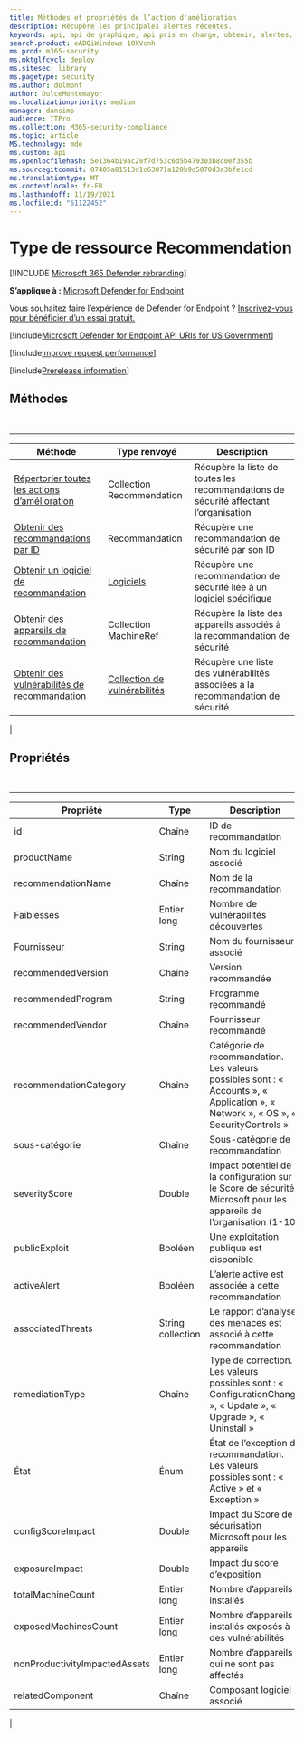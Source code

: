 ```yaml
---
title: Méthodes et propriétés de l’action d'amélioration
description: Récupère les principales alertes récentes.
keywords: api, api de graphique, api pris en charge, obtenir, alertes, récent
search.product: eADQiWindows 10XVcnh
ms.prod: m365-security
ms.mktglfcycl: deploy
ms.sitesec: library
ms.pagetype: security
ms.author: dolmont
author: DulceMontemayor
ms.localizationpriority: medium
manager: dansimp
audience: ITPro
ms.collection: M365-security-compliance
ms.topic: article
MS.technology: mde
ms.custom: api
ms.openlocfilehash: 5e1364b19ac29f7d753c6d5b479303b8c0ef355b
ms.sourcegitcommit: 07405a81513d1c63071a128b9d5070d3a3bfe1cd
ms.translationtype: MT
ms.contentlocale: fr-FR
ms.lasthandoff: 11/19/2021
ms.locfileid: "61122452"
---
```

# <a name="recommendation-resource-type"></a>Type de ressource Recommendation

[!INCLUDE [Microsoft 365 Defender rebranding](../../includes/microsoft-defender.md)]


**S’applique à :** [Microsoft Defender for Endpoint](https://go.microsoft.com/fwlink/?linkid=2154037)

Vous souhaitez faire l’expérience de Defender for Endpoint ? [Inscrivez-vous pour bénéficier d’un essai gratuit.](https://signup.microsoft.com/create-account/signup?products=7f379fee-c4f9-4278-b0a1-e4c8c2fcdf7e&ru=https://aka.ms/MDEp2OpenTrial?ocid=docs-wdatp-exposedapis-abovefoldlink)

[!include[Microsoft Defender for Endpoint API URIs for US Government](../../includes/microsoft-defender-api-usgov.md)]

[!include[Improve request performance](../../includes/improve-request-performance.md)]

[!include[Prerelease information](../../includes/prerelease.md)]

## <a name="methods"></a>Méthodes

<br>

****

|Méthode|Type renvoyé|Description|
|---|---|---|
|[Répertorier toutes les actions d’amélioration](get-all-recommendations.md)|Collection Recommendation|Récupère la liste de toutes les recommandations de sécurité affectant l’organisation|
|[Obtenir des recommandations par ID](get-recommendation-by-id.md)|Recommandation|Récupère une recommandation de sécurité par son ID|
|[Obtenir un logiciel de recommandation](list-recommendation-software.md)|[Logiciels](software.md)|Récupère une recommandation de sécurité liée à un logiciel spécifique|
|[Obtenir des appareils de recommandation](get-recommendation-machines.md)|Collection MachineRef|Récupère la liste des appareils associés à la recommandation de sécurité|
|[Obtenir des vulnérabilités de recommandation](get-recommendation-vulnerabilities.md)|[Collection de vulnérabilités](vulnerability.md)|Récupère une liste des vulnérabilités associées à la recommandation de sécurité|
|

## <a name="properties"></a>Propriétés

<br>

****

|Propriété|Type|Description|
|---|---|---|
|id|Chaîne|ID de recommandation|
|productName|String|Nom du logiciel associé|
|recommendationName|Chaîne|Nom de la recommandation|
|Faiblesses|Entier long|Nombre de vulnérabilités découvertes|
|Fournisseur|String|Nom du fournisseur associé|
|recommendedVersion|Chaîne|Version recommandée|
|recommendedProgram|String|Programme recommandé|
|recommendedVendor|Chaîne|Fournisseur recommandé|
|recommendationCategory|Chaîne|Catégorie de recommandation. Les valeurs possibles sont : « Accounts », « Application », « Network », « OS », « SecurityControls »|
|sous-catégorie|Chaîne|Sous-catégorie de recommandation|
|severityScore|Double|Impact potentiel de la configuration sur le Score de sécurité Microsoft pour les appareils de l’organisation (1-10)|
|publicExploit|Booléen|Une exploitation publique est disponible|
|activeAlert|Booléen|L’alerte active est associée à cette recommandation|
|associatedThreats|String collection|Le rapport d’analyse des menaces est associé à cette recommandation|
|remediationType|Chaîne|Type de correction. Les valeurs possibles sont : « ConfigurationChange », « Update », « Upgrade », « Uninstall »|
|État|Énum|État de l’exception de recommandation. Les valeurs possibles sont : « Active » et « Exception »|
|configScoreImpact|Double|Impact du Score de sécurisation Microsoft pour les appareils|
|exposureImpact|Double|Impact du score d’exposition|
|totalMachineCount|Entier long|Nombre d’appareils installés|
|exposedMachinesCount|Entier long|Nombre d’appareils installés exposés à des vulnérabilités|
|nonProductivityImpactedAssets|Entier long|Nombre d’appareils qui ne sont pas affectés|
|relatedComponent|Chaîne|Composant logiciel associé|
|

